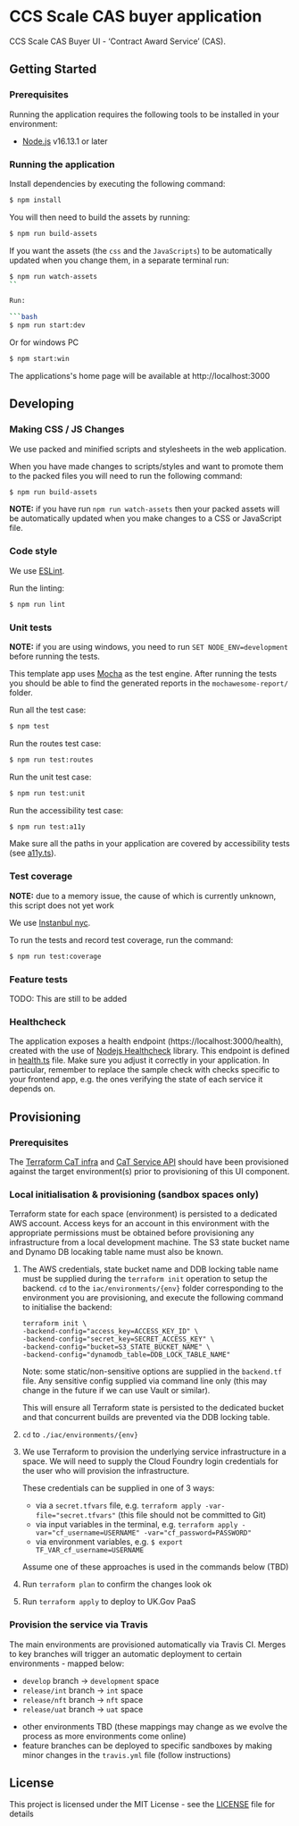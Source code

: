 # CCS Scale CAS buyer application

CCS Scale CAS Buyer UI - ‘Contract Award Service’ (CAS).

## Getting Started

### Prerequisites

Running the application requires the following tools to be installed in your environment:

- [Node.js](https://nodejs.org/) v16.13.1 or later 

### Running the application

Install dependencies by executing the following command:

```bash
$ npm install
```

You will then need to build the assets by running:

```bash
$ npm run build-assets
```

If you want the assets (the `css` and the `JavaScripts`) to be automatically updated when you change them, in a separate terminal run:

```bash
$ npm run watch-assets
``

Run:

```bash
$ npm run start:dev
```

Or for windows PC

```bash
$ npm start:win
```

The applications's home page will be available at http://localhost:3000

## Developing

### Making CSS / JS Changes

We use packed and minified scripts and stylesheets in the web application.

When you have made changes to scripts/styles and want to promote them to the packed files you will need to run the following command:

```bash
$ npm run build-assets
```

**NOTE:** if you have run `npm run watch-assets` then your packed assets will be automatically updated when you make changes to a CSS or JavaScript file.

### Code style

We use [ESLint](https://github.com/typescript-eslint/typescript-eslint).

Run the linting:

```bash
$ npm run lint
```

### Unit tests

**NOTE:** if you are using windows, you need to run `SET NODE_ENV=development` before running the tests.

This template app uses [Mocha](https://mochajs.org/) as the test engine.
After running the tests you should be able to find the generated reports in the `mochawesome-report/` folder.

Run all the test case:

```bash
$ npm test
```

Run the routes test case:

```bash
$ npm run test:routes
```

Run the unit test case:

```bash
$ npm run test:unit
```

Run the accessibility test case:

```bash
$ npm run test:a11y
```
Make sure all the paths in your application are covered by accessibility tests (see [a11y.ts](src/test/a11y/a11y.ts)).

### Test coverage

**NOTE:** due to a memory issue, the cause of which is currently unknown, this script does not yet work

We use [Instanbul nyc](https://github.com/istanbuljs/nyc).

To run the tests and record test coverage, run the command:

```bash
$ npm run test:coverage
```

### Feature tests

TODO: This are still to be added

### Healthcheck

The application exposes a health endpoint (https://localhost:3000/health), created with the use of
[Nodejs Healthcheck](https://github.com/hmcts/nodejs-healthcheck) library. This endpoint is defined
in [health.ts](src/main/routes/health.ts) file. Make sure you adjust it correctly in your application.
In particular, remember to replace the sample check with checks specific to your frontend app,
e.g. the ones verifying the state of each service it depends on.

## Provisioning

### Prerequisites

The [Terraform CaT infra](https://github.com/Crown-Commercial-Service/ccs-scale-cat-paas-infra) and [CaT Service API](https://github.com/Crown-Commercial-Service/ccs-scale-cat-service) should have been provisioned against the target environment(s) prior to provisioning of this UI component.

### Local initialisation & provisioning (sandbox spaces only)

Terraform state for each space (environment) is persisted to a dedicated AWS account. Access keys for an account in this environment with the appropriate permissions must be obtained before provisioning any infrastructure from a local development machine. The S3 state bucket name and Dynamo DB locaking table name must also be known.

1. The AWS credentials, state bucket name and DDB locking table name must be supplied during the `terraform init` operation to setup the backend. `cd` to the `iac/environments/{env}` folder corresponding to the environment you are provisioning, and execute the following command to initialise the backend:

   ```
   terraform init \
   -backend-config="access_key=ACCESS_KEY_ID" \
   -backend-config="secret_key=SECRET_ACCESS_KEY" \
   -backend-config="bucket=S3_STATE_BUCKET_NAME" \
   -backend-config="dynamodb_table=DDB_LOCK_TABLE_NAME"
   ```

   Note: some static/non-sensitive options are supplied in the `backend.tf` file. Any sensitive config supplied via command line only (this may change in the future if we can use Vault or similar).

   This will ensure all Terraform state is persisted to the dedicated bucket and that concurrent builds are prevented via the DDB locking table.

2. `cd` to `./iac/environments/{env}`

3. We use Terraform to provision the underlying service infrastructure in a space. We will need to supply the Cloud Foundry login credentials for the user who will provision the infrastructure.

   These credentials can be supplied in one of 3 ways:

   - via a `secret.tfvars` file, e.g. `terraform apply -var-file="secret.tfvars"` (this file should not be committed to Git)
   - via input variables in the terminal, e.g. `terraform apply -var="cf_username=USERNAME" -var="cf_password=PASSWORD"`
   - via environment variables, e.g. `$ export TF_VAR_cf_username=USERNAME`

   Assume one of these approaches is used in the commands below (TBD)

4. Run `terraform plan` to confirm the changes look ok
5. Run `terraform apply` to deploy to UK.Gov PaaS

### Provision the service via Travis

The main environments are provisioned automatically via Travis CI. Merges to key branches will trigger an automatic deployment to certain environments - mapped below:

- `develop` branch -> `development` space
- `release/int` branch -> `int` space
- `release/nft` branch -> `nft` space
- `release/uat` branch -> `uat` space

* other environments TBD (these mappings may change as we evolve the process as more environments come online)
* feature branches can be deployed to specific sandboxes by making minor changes in the `travis.yml` file (follow instructions)

## License

This project is licensed under the MIT License - see the [LICENSE](LICENSE) file for details
